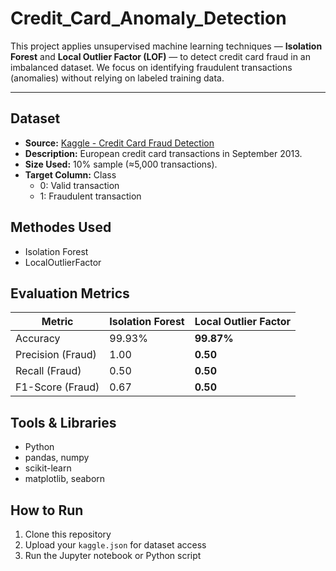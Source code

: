 # Credit_Card_Anomaly_Detection

This project applies unsupervised machine learning techniques — **Isolation Forest** and **Local Outlier Factor (LOF)** — to detect credit card fraud in an imbalanced dataset. We focus on identifying fraudulent transactions (anomalies) without relying on labeled training data.

---

## Dataset
- **Source:** [Kaggle - Credit Card Fraud Detection](https://www.kaggle.com/mlg-ulb/creditcardfraud)
- **Description:** European credit card transactions in September 2013.
- **Size Used:** 10% sample (≈5,000 transactions).
- **Target Column:** Class
  - 0: Valid transaction
  - 1: Fraudulent transaction

## Methodes Used
- Isolation Forest
- LocalOutlierFactor

## Evaluation Metrics 

| Metric              | Isolation Forest        | Local Outlier Factor   |
|---------------------|-------------------------|-------------------------|
| Accuracy            | 99.93%                  | **99.87%**              |
| Precision (Fraud)   | 1.00                   | **0.50**                |
| Recall (Fraud)      | 0.50                    | **0.50**                |
| F1-Score (Fraud)    | 0.67                    | **0.50**                |

## Tools & Libraries
- Python
- pandas, numpy
- scikit-learn
- matplotlib, seaborn

## How to Run

1. Clone this repository
2. Upload your `kaggle.json` for dataset access
3. Run the Jupyter notebook or Python script
